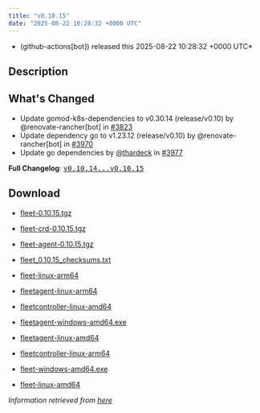 ```yaml
---
title: "v0.10.15"
date: "2025-08-22 10:28:32 +0000 UTC"
---
```



* (github-actions[bot]) released this 2025-08-22 10:28:32 +0000 UTC*



## Description


<h2>What's Changed</h2>
<ul>
<li>Update gomod-k8s-dependencies to v0.30.14 (release/v0.10) by @renovate-rancher[bot] in <a class="issue-link js-issue-link" data-error-text="Failed to load title" data-id="3162116152" data-permission-text="Title is private" data-url="https://github.com/rancher/fleet/issues/3823" data-hovercard-type="pull_request" data-hovercard-url="/rancher/fleet/pull/3823/hovercard" href="https://github.com/rancher/fleet/pull/3823">#3823</a></li>
<li>Update dependency go to v1.23.12 (release/v0.10) by @renovate-rancher[bot] in <a class="issue-link js-issue-link" data-error-text="Failed to load title" data-id="3298996734" data-permission-text="Title is private" data-url="https://github.com/rancher/fleet/issues/3970" data-hovercard-type="pull_request" data-hovercard-url="/rancher/fleet/pull/3970/hovercard" href="https://github.com/rancher/fleet/pull/3970">#3970</a></li>
<li>Update go dependencies by <a class="user-mention notranslate" data-hovercard-type="user" data-hovercard-url="/users/thardeck/hovercard" data-octo-click="hovercard-link-click" data-octo-dimensions="link_type:self" href="https://github.com/thardeck">@thardeck</a> in <a class="issue-link js-issue-link" data-error-text="Failed to load title" data-id="3302788347" data-permission-text="Title is private" data-url="https://github.com/rancher/fleet/issues/3977" data-hovercard-type="pull_request" data-hovercard-url="/rancher/fleet/pull/3977/hovercard" href="https://github.com/rancher/fleet/pull/3977">#3977</a></li>
</ul>
<p><strong>Full Changelog</strong>: <a class="commit-link" href="https://github.com/rancher/fleet/compare/v0.10.14...v0.10.15"><tt>v0.10.14...v0.10.15</tt></a></p>



## Download


* [fleet-0.10.15.tgz](https://github.com/rancher/fleet/releases/download/v0.10.15/fleet-0.10.15.tgz)

* [fleet-crd-0.10.15.tgz](https://github.com/rancher/fleet/releases/download/v0.10.15/fleet-crd-0.10.15.tgz)

* [fleet-agent-0.10.15.tgz](https://github.com/rancher/fleet/releases/download/v0.10.15/fleet-agent-0.10.15.tgz)

* [fleet_0.10.15_checksums.txt](https://github.com/rancher/fleet/releases/download/v0.10.15/fleet_0.10.15_checksums.txt)

* [fleet-linux-arm64](https://github.com/rancher/fleet/releases/download/v0.10.15/fleet-linux-arm64)

* [fleetagent-linux-arm64](https://github.com/rancher/fleet/releases/download/v0.10.15/fleetagent-linux-arm64)

* [fleetcontroller-linux-amd64](https://github.com/rancher/fleet/releases/download/v0.10.15/fleetcontroller-linux-amd64)

* [fleetagent-windows-amd64.exe](https://github.com/rancher/fleet/releases/download/v0.10.15/fleetagent-windows-amd64.exe)

* [fleetagent-linux-amd64](https://github.com/rancher/fleet/releases/download/v0.10.15/fleetagent-linux-amd64)

* [fleetcontroller-linux-arm64](https://github.com/rancher/fleet/releases/download/v0.10.15/fleetcontroller-linux-arm64)

* [fleet-windows-amd64.exe](https://github.com/rancher/fleet/releases/download/v0.10.15/fleet-windows-amd64.exe)

* [fleet-linux-amd64](https://github.com/rancher/fleet/releases/download/v0.10.15/fleet-linux-amd64)




*Information retrieved from [here](https://github.com/rancher/fleet/releases/tag/v0.10.15)*

